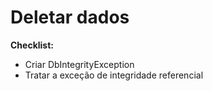 # Deletar dados

**Checklist:** 
- Criar DbIntegrityException 
- Tratar a exceção de integridade referencial 

